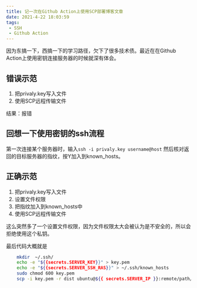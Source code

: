 ```yaml
---
title: 记一次在Github Action上使用SCP部署博客文章
date: 2021-4-22 18:03:59
tags:
 - SSH
 - Github Action
---
```

因为东搞一下，西搞一下的学习路径，欠下了很多技术债。最近在在Github Action上使用密钥连接服务器的时候就深有体会。

## 错误示范
1. 把privaly.key写入文件
2. 使用SCP远程传输文件

结果：报错

## 回想一下使用密钥的ssh流程
第一次连接某个服务器时，输入`ssh -i privaly.key username@host` 然后核对返回的目标服务器的指纹，按Y加入到known_hosts。

## 正确示范
1. 把privaly.key写入文件
2. 设置文件权限
3. 把指纹加入到known_hosts中
4. 使用SCP远程传输文件

这么突然多了一个设置文件权限，因为文件权限太大会被认为是不安全的，所以会拒绝使用这个私钥。

最后代码大概就是

```bash
    mkdir  ~/.ssh/
    echo -e "${{secrets.SERVER_KEY}}" > key.pem
    echo -e "${{secrets.SERVER_SSH_RAS}}" > ~/.ssh/known_hosts
    sudo chmod 600 key.pem
    scp -i key.pem -r dist ubuntu@${{ secrets.SERVER_IP }}:remote/path/
```
